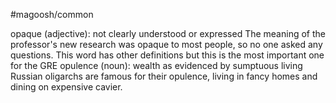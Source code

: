 #magoosh/common

opaque (adjective): not clearly understood or expressed 
The meaning of the professor's new research was opaque to most people, so no one asked any questions. 
This word has other definitions but this is the most important one for the GRE 
opulence (noun): wealth as evidenced by sumptuous living 
Russian oligarchs are famous for their opulence, living in fancy homes and dining on expensive cavier. 
